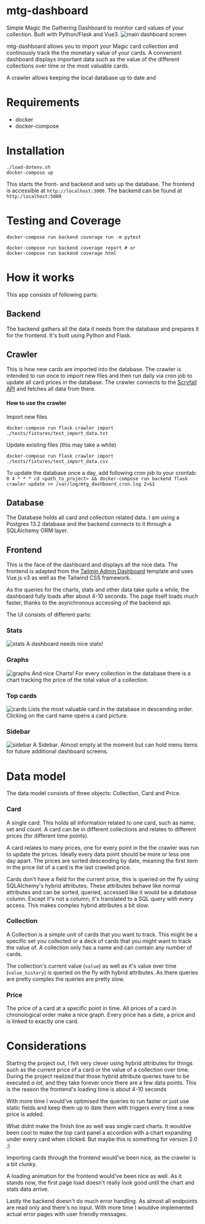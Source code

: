  # mtg-dashboard
Simple Magic the Gathering Dashboard to monitor card values of your collection. Built with Python/Flask and Vue3.
![main dashboard screen](https://github.com/xorg/mtg-dashboard/blob/media/main_screen.png)

mtg-dashboard allows you to import your Magic card collection and continously track the the monetary value of your cards. A convenient dashboard displays important data such as the value of the different collections over time or the most valuable cards.

A crawler allows keeping the local database up to date and

# Requirements
- docker
- docker-compose

# Installation
```
./load-dotenv.sh
docker-compose up
```

This starts the front- and backend and sets up the database. The frontend is accessible at `http://localhost:3000`. The backend can be found at `http:/localhost:5000`

# Testing and Coverage
```
docker-compose run backend coverage run -m pytest

docker-compose run backend coverage report # or
docker-compose run backend coverage html
```

# How it works
This app consists of following parts:

## Backend
The backend gathers all the data it needs from the database and prepares it for the frontend. It's built using Python and Flask.

## Crawler
This is how new cards are imported into the database. The crawler is intended to run once to import new files and then run daily via cron job to update all card prices in the database. The crawler connects to the [Scryfall API](https://scryfall.com/docs/api) and fetches all data from there.

#### How to use the crawler
Import new files
```
docker-compose run flask crawler import ./tests/fixtures/test_import_data.txt
```

Update existing files (this may take a while)
```
docker-compose run flask crawler import ./tests/fixtures/test_import_data.csv
```

To update the database once a day, add following cron job to your crontab:
`0 4 * * * cd <path_to_project> && docker-compose run backend flask crawler update >> /var/log/mtg_dashboard_cron.log 2>&1`


## Database
The Database holds all card and collection related data. I am using a Postgres 13.2 database and the backend connects to it through a SQLAlchemy ORM layer.


## Frontend
This is the face of the dashboard and displays all the nice data. The frontend is adapted from the [Tailmin Admin Dashboard](https://github.com/otezz/tailmin) template and uses Vue.js v3 as well as the Tailwind CSS framework.

As the queries for the charts, stats and other data take quite a while, the dashboard fully loads after about 4-10 seconds. The page itself loads much faster, thanks to the asynchronous accessing of the backend api.

The UI consists of different parts:

### Stats
![stats](https://github.com/xorg/mtg-dashboard/blob/media/stats.png)
A dashboard needs nice stats!

### Graphs
![graphs](https://github.com/xorg/mtg-dashboard/blob/media/graphs.png)
And nice Charts! For every collection in the database there is a chart tracking the price of the total value of a collection.

### Top cards
![cards](https://github.com/xorg/mtg-dashboard/blob/media/top_cards.png)
Lists the most valuable card in the database in descending order. Clicking on the card name opens a card picture.

### Sidebar
![sidebar](https://github.com/xorg/mtg-dashboard/blob/media/sidebar.png)
A Sidebar. Almost empty at the moment but can hold menu items for future additional  dashboard screens.

# Data model

The data model consists of three objects: Collection, Card and Price.

### Card
A single card. This holds all information related to one card, such as name, set and count. A card can be in different collections and relates to different prices (for different time points).

A card relates to many prices, one for every point in the the crawler was run to update the prices. Ideally every data point should be more or less one day apart. The prices are sorted descending by date, meaning the first item in the price list of a card is the last crawled price.

Cards don't have a field for the current price, this is queried on the fly using SQLAlchemy's hybrid attributes. These attributes behave like normal attributes and can be sorted, queried, accessed like it would be a database column. Except it's not a column, it's translated to a SQL query with every access.
This makes complex hybrid attributes a bit slow.


### Collection

A Collection is a simple unit of cards that you want to track. This might be a specific set you collected or a deck of cards that you might want to track the value of. A collection only has a name and can contain any number of cards.

The collection's current value (`value`) as well as it's value over time (`value_history`) is queried on the fly with hybrid attributes. As there queries are pretty complex the queries are pretty slow.


### Price
The price of a card at a specific point in time. All prices of a card in chronological order make a nice graph. Every price has a date, a price and is linked to exactly one card.

# Considerations
Starting the project out, I felt very clever using hybrid attributes for things such as the current price of a card or the value of a collection over time.
During the project realized that those hybrid attribute queries have to be executed _a lot_, and they take forever once there are a few data points. This is the reason the frontend's loading time is about 4-10 seconds

With more time I would've optimised the queries to run faster or just use static fields and keep them up to date them with triggers every time a new price is added.

What didnt make the finish line as well was single card charts. It wouldve been cool to make the top card panel a accordion with a chart expanding under every card when clicked. But maybe this is something for version 2.0 ;)

Importing cards through the frontend would've been nice, as the crawler is a bit clunky.

A loading animation for the frontend would've been nice as well. As it stands now, the first page load doesn't really look good until the chart and stats data arrive. 

Lastly the backend doesn't do much error handling. As almost all endpoints are read only and there's no input. With more time I wouldve implemented actual error pages with user friendly messages.

